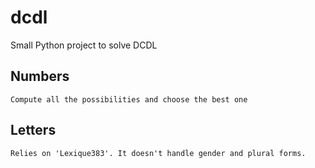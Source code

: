 # dcdl
Small Python project to solve DCDL

## Numbers
	Compute all the possibilities and choose the best one

## Letters 
	Relies on 'Lexique383'. It doesn't handle gender and plural forms.